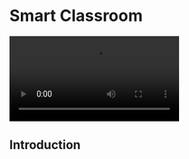# Smart Classroom 


![alt text](https://github.com/giaru/IoT/mysimpleshow_Classroom_Echo.mp4)

## Introduction


